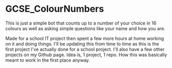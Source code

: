 # GCSE_ColourNumbers
This is just a simple bot that counts up to a number of your choice in 16 colours as well as asking simple questions like your name and how you are.

Made for a school IT project then spent a few more hours at home working on it and doing things. I'll be updating this from time to time as this is the first project I've actually done for a school project. I'll also have a few other projects on my Github page. Idea is, 1 project, 1 repo. How this was basically meant to work in the first place anyway. 
